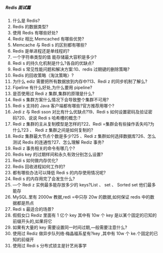 ##### Redis 面试篇

1. 什么是 Redis?
2. Redis 的数据类型?
3. 使用 Redis 有哪些好处?
4. Rediz 相比 Memcached 有哪些优势?
5. Memcache 与 Redi s 的区别都有哪些?
6. Redis 是单进程还是单线程的?
7. 一个字符串类型的值 能存储最大容积是多少?
8. Redi s 的持久化机制是什么?各自的优缺点?
9. Redi s 常见性能问题和解决方案:10、redis 过期键的删除策略?
10. Redis 的回收策略（淘汰策略〉?
11. 为什么 ediz 需要把所有数据放到内存中?13、Redi z 的同步机制了解么?
12. Fipeline 有什么好处,为什么要用 pipeline?
13. 是否使用过 Redi z 集群,集群的原理是什么?
14. Redi s 集群方案什么情况下会导致整个集群不可用?
15. Redi s 支持的 Java 客户端都有哪些?官方推荐用哪个?
16. Jedi z 与 Redi sson 对比有什么优缺点?19、Redi s 如何设置密码及验证密码?20、说说 Redi s 哈希槽的概念:?
17. Redi z 集群的主从复制模型是怎样的?22、Redi =集群会有些操作丢失吗?为什么?23 、 Redi z 集群之间是如何复制的?
18. Rediz 集群最大节点个数是多少?25 、Redi z 集群如何选择数据库?26、怎么测试 Redis 的连通性?27、怎么理解 Rediz 事务?
19. Redi z 事务相关的命令有哪几个?
20. Redis key 的过期样间和永久有效分别怎么设置?
21. Redi s 如何做内存优化?
22. Redis 回收进程如何工作的?
23. 都有哪些办法可以降低 Redi s 的内存使用情况呢?
24. Redi s 的内存用完了会发生什么?
25. —个 Redi z 实例最多能存放多少的 keys?List 、 set 、 Sorted set 他们最多能存
26. MySQL.里有 2000w 教据,redi =中只存 20w 的数据,如何保证 redis 中的数据都是热点
27. Redi s 最适合的场景?
28. 假假女口 Rediz 里面有 1 亿个 key 其中有 10w 个 key 是以某个固定的已知的前缀开头的,如果将它
29. 如果有大量的 key 需要设置同一时间过期,—般需要注意什么?
30. 使用过 Rediz 做异步队列络·梅晶福系星有?key ,其中有 10w 个 ke.个固定的已知的前缀开
31. 使用过 Redi s 分布式锁主是针艺尚事学